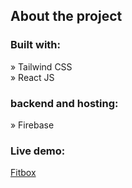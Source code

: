 <h2>About the project</h2>
<h3>Built with:</h3>
» Tailwind CSS <br>
» React JS
<h3>backend and hosting:</h3> 
» Firebase
<h3>Live demo:</h3>
<a href="https://fitbox-30091.web.app">Fitbox</a>
